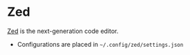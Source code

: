 # Zed

[Zed](https://zed.dev) is the next-generation code editor.

- Configurations are placed in `~/.config/zed/settings.json`

